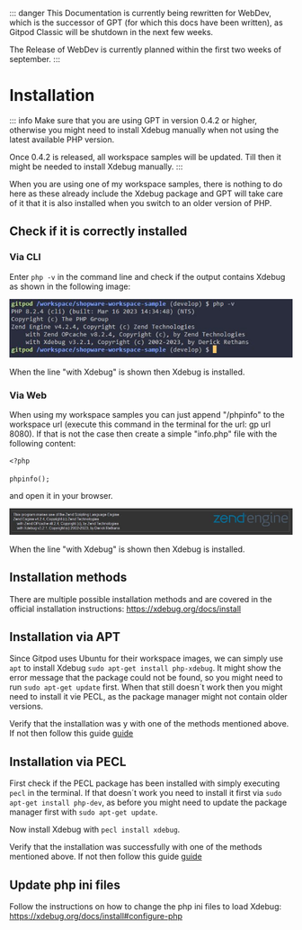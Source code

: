 ::: danger
This Documentation is currently being rewritten for WebDev, which is the successor of GPT (for which this docs have been written), as Gitpod Classic will be shutdown in the next few weeks.

The Release of WebDev is currently planned within the first two weeks of september.
:::

# Installation

::: info
Make sure that you are using GPT in version 0.4.2 or higher, otherwise you might need to install Xdebug manually when not using the latest available PHP version.

Once 0.4.2 is released, all workspace samples will be updated. Till then it might be needed to install Xdebug manually.
:::

When you are using one of my workspace samples, there is nothing to do here as these already include the Xdebug package and GPT will take care of it that it is also installed when you switch to an older version of PHP.

## Check if it is correctly installed
### Via CLI

Enter `php -v` in the command line and check if the output contains Xdebug as shown in the following image:

![Xdebug check CLI](./../../assets/images/howto_xdebug_install1.jpg)

When the line "with Xdebug" is shown then Xdebug is installed.

### Via Web

When using my workspace samples you can just append "/phpinfo" to the workspace url (execute this command in the terminal for the url: gp url 8080).
If that is not the case then create a simple "info.php" file with the following content:
```php:line-numbers {1}
<?php

phpinfo();
```
and open it in your browser.

![Xdebug check CLI](./../../assets/images/howto_xdebug_install2.jpg)

When the line "with Xdebug" is shown then Xdebug is installed.

## Installation methods

There are multiple possible installation methods and are covered in the official installation instructions: https://xdebug.org/docs/install

## Installation via APT

Since Gitpod uses Ubuntu for their workspace images, we can simply use `apt` to install Xdebug `sudo apt-get install php-xdebug`. It might show the error message that the package could not be found, so you might need to run `sudo apt-get update` first. When that still doesn´t work then you might need to install it vie PECL, as the package manager might not contain older versions.

Verify that the installation was y with one of the methods mentioned above. If not then follow this guide [guide](#update-php-ini-files)

## Installation via PECL

First check if the PECL package has been installed with simply executing `pecl` in the terminal. If that doesn´t work you need to install it first via `sudo apt-get install php-dev`, as before you might need to update the package manager first with `sudo apt-get update`.

Now install Xdebug with `pecl install xdebug`.

Verify that the installation was successfully with one of the methods mentioned above. If not then follow this guide [guide](#update-php-ini-files)

## Update php ini files
Follow the instructions on how to change the php ini files to load Xdebug: https://xdebug.org/docs/install#configure-php